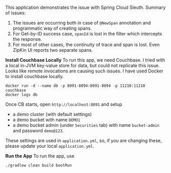 This application demonstrates the issue with Spring Cloud Sleuth. Summary of issues:
1. The issues are occurring both in case of `@NewSpan` annotation and programmatic way of creating spans.
2. For Get-by-ID success case, `spanId` is lost in the filter which intercepts the response.
3. For most of other cases, the continuity of trace and span is lost. Even ZipKin UI reports two separate spans.

**Install Couchbase Locally**
To run this app, we need Couchbase. I tried with a local in-JVM key-value store for data, but could not replicate this issue. Looks like remote invocations are causing such issues. I have used Docker to install couchbase locally.

```
docker run -d --name db -p 8091-8094:8091-8094 -p 11210:11210 couchbase
docker logs db
```
Once CB starts, open `http://localhost:8091` and setup 
- a demo cluster (with default settings)
- a demo bucket with name `DEMO1`
- a demo bucket admin (under `Securities` tab) with name `bucket-admin` and password `demo@123`. 

These settings are used in `application.yml`, so, if you are changing these, please update your local `application.yml`.

**Run the App**
To run the app, use

```
./gradlew clean build bootRun
```


